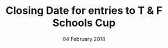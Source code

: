 ---
layout: default
title: Closing Date for entries to T & F Schools Cup
date: 04 February 2018
dateOverride: February 2018
location:
---